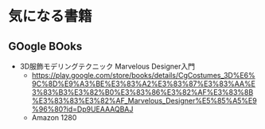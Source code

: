 # 気になる書籍

## GOogle BOoks
- 3D服飾モデリングテクニック Marvelous Designer入門
  - https://play.google.com/store/books/details/CgCostumes_3D%E6%9C%8D%E9%A3%BE%E3%83%A2%E3%83%87%E3%83%AA%E3%83%B3%E3%82%B0%E3%83%86%E3%82%AF%E3%83%8B%E3%83%83%E3%82%AF_Marvelous_Designer%E5%85%A5%E9%96%80?id=Dp9UEAAAQBAJ
  - Amazon 1280
